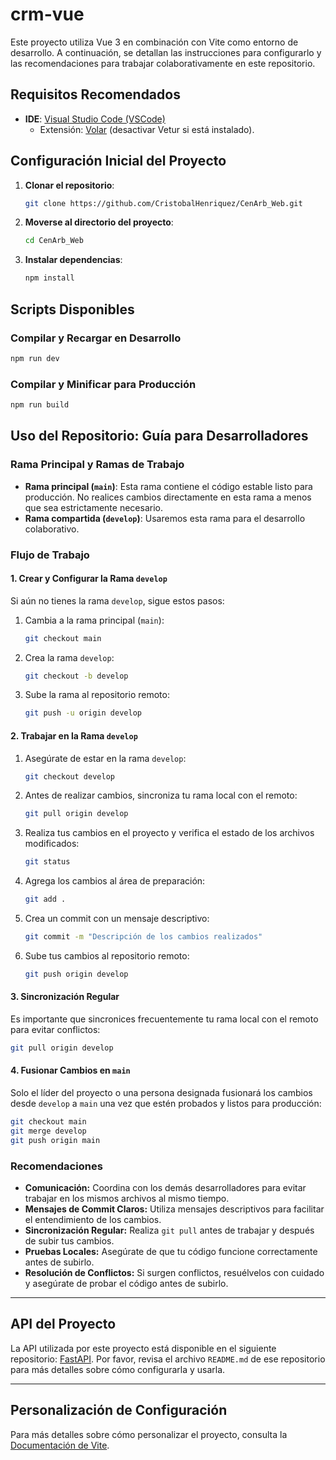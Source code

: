 # crm-vue

Este proyecto utiliza Vue 3 en combinación con Vite como entorno de desarrollo. A continuación, se detallan las instrucciones para configurarlo y las recomendaciones para trabajar colaborativamente en este repositorio.

## Requisitos Recomendados

- **IDE**: [Visual Studio Code (VSCode)](https://code.visualstudio.com/)
  - Extensión: [Volar](https://marketplace.visualstudio.com/items?itemName=Vue.volar) (desactivar Vetur si está instalado).

## Configuración Inicial del Proyecto

1. **Clonar el repositorio**:
   ```sh
   git clone https://github.com/CristobalHenriquez/CenArb_Web.git
   ```
2. **Moverse al directorio del proyecto**:
   ```sh
   cd CenArb_Web
   ```
3. **Instalar dependencias**:
   ```sh
   npm install
   ```

## Scripts Disponibles

### Compilar y Recargar en Desarrollo

```sh
npm run dev
```

### Compilar y Minificar para Producción

```sh
npm run build
```

## Uso del Repositorio: Guía para Desarrolladores

### Rama Principal y Ramas de Trabajo
- **Rama principal (`main`)**: Esta rama contiene el código estable listo para producción. No realices cambios directamente en esta rama a menos que sea estrictamente necesario.
- **Rama compartida (`develop`)**: Usaremos esta rama para el desarrollo colaborativo.

### Flujo de Trabajo

#### 1. Crear y Configurar la Rama `develop`

Si aún no tienes la rama `develop`, sigue estos pasos:
1. Cambia a la rama principal (`main`):
   ```sh
   git checkout main
   ```

2. Crea la rama `develop`:
   ```sh
   git checkout -b develop
   ```

3. Sube la rama al repositorio remoto:
   ```sh
   git push -u origin develop
   ```

#### 2. Trabajar en la Rama `develop`

1. Asegúrate de estar en la rama `develop`:
   ```sh
   git checkout develop
   ```

2. Antes de realizar cambios, sincroniza tu rama local con el remoto:
   ```sh
   git pull origin develop
   ```

3. Realiza tus cambios en el proyecto y verifica el estado de los archivos modificados:
   ```sh
   git status
   ```

4. Agrega los cambios al área de preparación:
   ```sh
   git add .
   ```

5. Crea un commit con un mensaje descriptivo:
   ```sh
   git commit -m "Descripción de los cambios realizados"
   ```

6. Sube tus cambios al repositorio remoto:
   ```sh
   git push origin develop
   ```

#### 3. Sincronización Regular
Es importante que sincronices frecuentemente tu rama local con el remoto para evitar conflictos:
   ```sh
   git pull origin develop
   ```

#### 4. Fusionar Cambios en `main`
Solo el líder del proyecto o una persona designada fusionará los cambios desde `develop` a `main` una vez que estén probados y listos para producción:
   ```sh
   git checkout main
   git merge develop
   git push origin main
   ```

### Recomendaciones

- **Comunicación:** Coordina con los demás desarrolladores para evitar trabajar en los mismos archivos al mismo tiempo.
- **Mensajes de Commit Claros:** Utiliza mensajes descriptivos para facilitar el entendimiento de los cambios.
- **Sincronización Regular:** Realiza `git pull` antes de trabajar y después de subir tus cambios.
- **Pruebas Locales:** Asegúrate de que tu código funcione correctamente antes de subirlo.
- **Resolución de Conflictos:** Si surgen conflictos, resuélvelos con cuidado y asegúrate de probar el código antes de subirlo.

---

## API del Proyecto

La API utilizada por este proyecto está disponible en el siguiente repositorio: [FastAPI](https://github.com/CristobalHenriquez/FastApi.git). Por favor, revisa el archivo `README.md` de ese repositorio para más detalles sobre cómo configurarla y usarla.

---

## Personalización de Configuración

Para más detalles sobre cómo personalizar el proyecto, consulta la [Documentación de Vite](https://vite.dev/config/).
